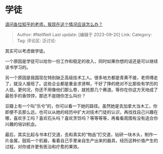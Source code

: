 # 学徒
[请问各位知乎的老师，我现在这个情况应该怎么办？](https://www.zhihu.com/question/622830374/answer/3218686309)

> Author: #NellNell
> Last update: [编辑于 2023-09-20]
> Link:
> Category:
> Tag:
> 评论区:
> 泛讨论:

其实可以考虑做学徒。

一个原因是学徒可以给你一份工作和稳定的收入，同时如果你想的话还是可以继续读书学习的。

另一个原因是我国现在特别缺乏高级技术工人。很多地方都是青黄不接，老师傅走了，就没人接班了。这些企业都是重金求贤啊，干好了挣的绝对不比那些有学历的人低。更何况，你还不用像他们那么卷，就抢那几个赛道。等你在你这方天地成了最抢手的香饽饽，那还不是随你怎么叫价？

豆瓣上有一个叫“乐兮”的，你可以看一下她的路径。虽然她是去加拿大当木工，你即便不去那么远，也可以从她的经历中扩大对技术门徒的认识，再找找自己兴趣在哪，喜欢手工吗？喜欢石头吗？喜欢烹饪吗？等等等等，再看看周围有没有适合你兴趣的培训机会。

最后，其实比起与书本打交道，去和真实的“物品”打交道，钻研一块木头，制作一片金属，鼓捣一个机器，看着自己手里亲自生产出来的器具，经历这种价值产生的过程，对你或许更有医治和疗愈的果效。
